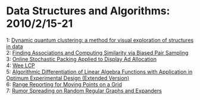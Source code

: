 # Data Structures and Algorithms: 2010/2/15-21  
1: [Dynamic quantum clustering: a method for visual exploration of  structures in data](https://doi.org/10.48550/arXiv.0908.2644)  
2: [Finding Associations and Computing Similarity via Biased Pair Sampling](https://doi.org/10.48550/arXiv.0910.0112)  
3: [Online Stochastic Packing Applied to Display Ad Allocation](https://doi.org/10.48550/arXiv.1001.5076)  
4: [Wee LCP](https://doi.org/10.48550/arXiv.0910.3123)  
5: [Algorithmic Differentiation of Linear Algebra Functions with Application  in Optimum Experimental Design (Extended Version)](https://doi.org/10.48550/arXiv.1001.1654)  
6: [Range Reporting for Moving Points on a Grid](https://doi.org/10.48550/arXiv.1002.3511)  
7: [Rumor Spreading on Random Regular Graphs and Expanders](https://doi.org/10.48550/arXiv.1002.3518)  